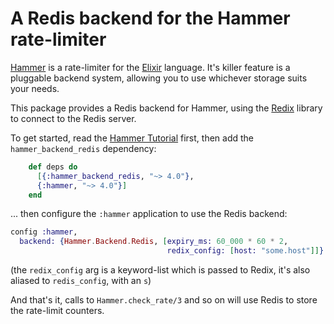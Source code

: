 # A Redis backend for the Hammer rate-limiter

[Hammer](https://github.com/ExHammer/hammer) is a rate-limiter for
the [Elixir](https://elixir-lang.org/) language. It's killer feature is a
pluggable backend system, allowing you to use whichever storage suits your
needs.

This package provides a Redis backend for Hammer, using
the [Redix](https://github.com/whatyouhide/redix) library to connect to the
Redis server.

To get started, read
the [Hammer Tutorial](https://hexdocs.pm/hammer/tutorial.html) first, then add
the `hammer_backend_redis` dependency:

```elixir
    def deps do
      [{:hammer_backend_redis, "~> 4.0"},
      {:hammer, "~> 4.0"}]
    end
```

... then configure the `:hammer` application to use the Redis backend:

```elixir
config :hammer,
  backend: {Hammer.Backend.Redis, [expiry_ms: 60_000 * 60 * 2,
                                   redix_config: [host: "some.host"]]}
```

(the `redix_config` arg is a keyword-list which is passed to Redix, it's also
aliased to `redis_config`, with an `s`)

And that's it, calls to `Hammer.check_rate/3` and so on will use Redis to store
the rate-limit counters.
